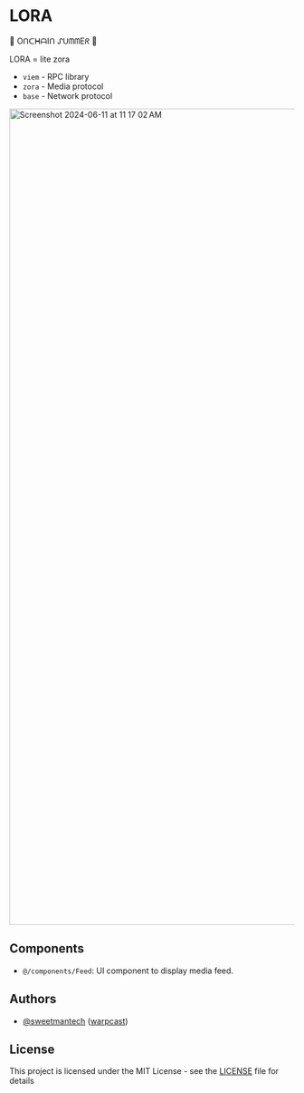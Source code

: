 # LORA

🔆 OᑎᑕᕼᗩIᑎ ᔑᑌᗰᗰEᖇ 🔆

LORA = lite zora

- `viem` - RPC library
- `zora` - Media protocol
- `base` - Network protocol

<img width="1440" alt="Screenshot 2024-06-11 at 11 17 02 AM" src="https://github.com/SweetmanTech/lora/assets/23249402/a549c5d3-24bf-472f-91f0-8ae488cb32d3">

## Components

- `@/components/Feed`: UI component to display media feed.

## Authors

- [@sweetmantech](https://github.com/sweetmantech) ([warpcast](https://warpcast.com/sweetman-eth))

## License

This project is licensed under the MIT License - see the [LICENSE](LICENSE) file for details
